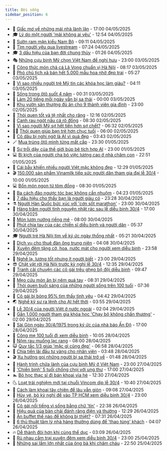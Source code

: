 ```yaml
---
title: Đời sống
sidebar_position: 6
---
```


<!-- vnexpress-doi-song:START -->
- 🚀 [Giấc mơ về những mái nhà lành lặn](https://vnexpress.net/giac-mo-ve-nhung-mai-nha-lanh-lan-4878237.html) - 17:00 04/05/2025
- 🎓 [Lý do một người &#39;mãi không ai yêu&#39;](https://vnexpress.net/ly-do-mot-nguoi-mai-khong-ai-yeu-4881298.html) - 12:54 04/05/2025
- 🚦 [Sườn ram mặn kiểu Nam Bộ](https://vnexpress.net/suon-ram-man-kieu-nam-bo-4881457.html) - 09:11 04/05/2025
- 🦣 [Tìm người yêu qua livestream](https://vnexpress.net/tim-nguoi-yeu-qua-livestream-4881426.html) - 07:24 04/05/2025
- 🎓 [3 dấu hiệu của bạn đời chung thủy](https://vnexpress.net/3-dau-hieu-cua-ban-doi-chung-thuy-4879980.html) - 01:26 04/05/2025
- 🎭 [Những cựu binh Mỹ chọn Việt Nam để nghỉ hưu](https://vnexpress.net/nhung-cuu-binh-my-chon-viet-nam-de-nghi-huu-4879129.html) - 23:00 03/05/2025
- 🦅 [Công thức món chả cá Lã Vọng chuẩn vị Hà Nội](https://vnexpress.net/cong-thuc-mon-cha-ca-la-vong-chuan-vi-ha-noi-4881228.html) - 08:17 03/05/2025
- 🎃 [Phó chủ tịch xã bán hết 5.000 mẫu hoa nhờ đẹp trai](https://vnexpress.net/pho-chu-tich-xa-ban-het-5-000-mau-hoa-nho-dep-trai-4881196.html) - 05:27 03/05/2025
- 💪 [Vì sao nhiều người trẻ Mỹ tin các khóa học làm giàu?](https://vnexpress.net/vi-sao-nhieu-nguoi-tre-my-tin-cac-khoa-hoc-lam-giau-4881096.html) - 04:11 03/05/2025
- 🐻 [Sống trong ôtô suốt 4 năm](https://vnexpress.net/song-trong-oto-suot-4-nam-4880558.html) - 00:31 03/05/2025
- 🧠 [Làm 20 tiếng mỗi ngày vẫn bị sa thải](https://vnexpress.net/lam-20-tieng-moi-ngay-van-bi-sa-thai-4881068.html) - 00:00 03/05/2025
- 🐘 [Khu vườn sân thượng đủ ăn cho 9 thành viên gia đình](https://vnexpress.net/khu-vuon-san-thuong-du-an-cho-9-thanh-vien-gia-dinh-4880862.html) - 23:00 02/05/2025
- 👹 [Thói quen tốt và tệ nhất cho răng](https://vnexpress.net/thoi-quen-tot-va-te-nhat-cho-rang-4879994.html) - 12:16 02/05/2025
- 💂 [Canh rau ngót nấu cá rô đồng](https://vnexpress.net/doi-song-cooking-canh-rau-ngot-nau-ca-ro-dong-4880702.html) - 08:30 02/05/2025
- 🦍 [Vì sao người Mỹ sợ hết tiền hơn sợ chết?](https://vnexpress.net/vi-sao-nguoi-my-so-het-tien-hon-so-chet-4879830.html) - 06:32 02/05/2025
- 🧑‍🏫 [Thói quen giúp bạn trẻ hơn chục tuổi](https://vnexpress.net/thoi-quen-giup-ban-tre-hon-chuc-tuoi-4880473.html) - 06:00 02/05/2025
- 🧰 [Cô dâu bị nghi ngờ là AI vì quá đẹp](https://vnexpress.net/co-dau-bi-nghi-ngo-la-ai-vi-qua-dep-4880725.html) - 03:43 02/05/2025
- 🪄 [Mua trúng ôtô mình từng mất cắp](https://vnexpress.net/mua-trung-oto-minh-tung-mat-cap-4880783.html) - 23:30 01/05/2025
- 🐲 [Sự trỗi dậy của thế giới búp bê tích hợp AI](https://vnexpress.net/su-troi-day-cua-the-gioi-bup-be-tich-hop-ai-4880051.html) - 23:00 01/05/2025
- 💻 [Bi kịch của người cha bỏ việc lương cao ở nhà chăm con](https://vnexpress.net/bi-kich-cua-nguoi-cha-bo-viec-luong-cao-o-nha-cham-con-4880785.html) - 22:51 01/05/2025
- 🐘 [Cái bẫy khiến nhiều người Việt mặc không đẹp](https://vnexpress.net/cai-bay-khien-nhieu-nguoi-viet-mac-khong-dep-4880481.html) - 12:29 01/05/2025
- 🎬 [150.000 sản phẩm Vinamilk tiếp sức người dân tham gia đại lễ 30/4](https://vnexpress.net/150-000-san-pham-vinamilk-tiep-suc-nguoi-dan-tham-gia-dai-le-30-4-4880721.html) - 10:00 01/05/2025
- 💻 [Bốn món ngon từ tôm đồng](https://vnexpress.net/doi-song-cooking-bon-mon-ngon-tu-tom-dong-4880695.html) - 08:30 01/05/2025
- 🧰 [Ba cách đảo ngược tóc bạc không cần nhuộm](https://vnexpress.net/ba-cach-dao-nguoc-toc-bac-khong-can-nhuom-4880601.html) - 04:23 01/05/2025
- 🫣 [7 dấu hiệu cho thấy bạn là người giàu có](https://vnexpress.net/7-dau-hieu-cho-thay-ban-la-nguoi-giau-co-4879573.html) - 23:28 30/04/2025
- ⚗️ [Người Hàn Quốc bức xúc với &#39;cơn sốt marathon&#39;](https://vnexpress.net/nguoi-han-quoc-buc-xuc-voi-con-sot-marathon-4880546.html) - 23:00 30/04/2025
- 🌊 [Hàng trăm người tình nguyện nhặt rác sau lễ diễu binh 30/4](https://vnexpress.net/hang-tram-nguoi-tinh-nguyen-nhat-rac-sau-le-dieu-binh-30-4-4880502.html) - 17:00 30/04/2025
- 💃 [Món lươn nướng riềng mẻ](https://vnexpress.net/doi-song-cooking-mon-luon-nuong-rieng-me-4880186.html) - 08:00 30/04/2025
- 🦆 [Phút chia tay của các chiến sĩ diễu binh và người dân](https://vnexpress.net/phut-chia-tay-cua-cac-chien-si-dieu-binh-va-nguoi-dan-4880417.html) - 05:37 30/04/2025
- 🎓 [Người trẻ Hà Nội tìm về ký ức ngày thống nhất](https://vnexpress.net/nguoi-tre-ha-noi-tim-ve-ky-uc-ngay-thong-nhat-4880434.html) - 05:21 30/04/2025
- 💪 [Dịch vụ cho thuê đàn ông trung niên](https://vnexpress.net/dich-vu-cho-thue-dan-ong-trung-nien-4880057.html) - 04:08 30/04/2025
- 🤔 [Xuyên đêm tặng cờ, hoa, nước mát cho người xem diễu binh](https://vnexpress.net/xuyen-dem-tang-co-hoa-nuoc-mat-cho-nguoi-xem-dieu-binh-4880329.html) - 23:58 29/04/2025
- 🧰 [Nghề lạ, lương tốt nhưng ít người biết](https://vnexpress.net/nghe-la-luong-tot-nhung-it-nguoi-biet-4880028.html) - 23:00 29/04/2025
- 😎 [Chật vật rời Hà Nội trước kỳ nghỉ lễ 30/4](https://vnexpress.net/chat-vat-roi-ha-noi-truoc-ky-nghi-le-30-4-4880221.html) - 12:35 29/04/2025
- 🌮 [Tranh cãi chuyện các cô gái trêu ghẹo bộ đội diễu binh](https://vnexpress.net/tranh-cai-chuyen-cac-co-gai-treu-gheo-bo-doi-dieu-binh-4879867.html) - 09:47 29/04/2025
- 🧠 [Mẹo cứu món ăn bị nêm quá tay](https://vnexpress.net/doi-song-cooking-meo-cuu-mon-an-bi-nem-qua-tay-4880146.html) - 08:31 29/04/2025
- 🎡 [Thói quen buổi sáng của những người sống trên 100 tuổi](https://vnexpress.net/thoi-quen-buoi-sang-cua-nhung-nguoi-song-tren-100-tuoi-4880068.html) - 07:36 29/04/2025
- 🎡 [Cô gái bị bỏng 95% tìm thấy tình yêu](https://vnexpress.net/co-gai-bi-bong-95-tim-thay-tinh-yeu-4879861.html) - 04:42 29/04/2025
- 🌏 [Nghề kỹ sư ra lệnh cho AI hết thời](https://vnexpress.net/nghe-ky-su-ra-lenh-cho-ai-het-thoi-4879848.html) - 03:55 29/04/2025
- 🐻 [Lễ 30/4 của người Việt ở nước ngoài](https://vnexpress.net/le-30-4-cua-nguoi-viet-o-nuoc-ngoai-4879522.html) - 02:04 29/04/2025
- 💂 [Gần 1.000 người tham gia khóa học &#39;Chạy bộ không chấn thương&#39;](https://vnexpress.net/gan-1-000-nguoi-tham-gia-khoa-hoc-chay-bo-khong-chan-thuong-4879734.html) - 02:00 29/04/2025
- 🥸 [Sài Gòn ngày 30/4/1975 trong ký ức của nhà báo Ấn Độ](https://vnexpress.net/sai-gon-ngay-30-4-1975-trong-ky-uc-cua-nha-bao-an-do-4878818.html) - 17:00 28/04/2025
- 🌋 [Cõng mẹ 100 tuổi đi xem diễu binh](https://vnexpress.net/cong-me-100-tuoi-di-xem-dieu-binh-4879694.html) - 10:05 28/04/2025
- 🦩 [Nộm rau muống lạc rang](https://vnexpress.net/doi-song-cooking-nom-rau-muong-lac-rang-4879291.html) - 08:00 28/04/2025
- 😺 [Quy tắc 1/3 giúp &#39;mặc gì cũng đẹp&#39;](https://vnexpress.net/quy-tac-1-3-giup-mac-gi-cung-dep-4879289.html) - 06:58 28/04/2025
- 🐻 [Chia tiền lãi đầu tư vàng cho nhân viên](https://vnexpress.net/chia-tien-lai-dau-tu-vang-cho-nhan-vien-4879304.html) - 03:48 28/04/2025
- 🎬 [Xu hướng gọi những người bị sa thải trở về](https://vnexpress.net/xu-huong-goi-nhung-nguoi-bi-sa-thai-tro-ve-4879348.html) - 01:48 28/04/2025
- 🎊 [Hành trình chữa lành của cựu binh Mỹ ở Việt Nam](https://vnexpress.net/hanh-trinh-chua-lanh-cua-cuu-binh-my-o-viet-nam-4877676.html) - 23:00 27/04/2025
- 💄 [&#39;Chiến binh&#39; 5 tuổi chống chọi với ung thư](https://vnexpress.net/chien-binh-5-tuoi-chong-choi-voi-ung-thu-4871658.html) - 17:00 27/04/2025
- 🏊 [Bỏ học thạc sĩ đi bán khoai vỉa hè](https://vnexpress.net/bo-hoc-thac-si-di-ban-khoai-via-he-4879274.html) - 12:30 27/04/2025
- 🌜 [Loạt trải nghiệm mới tại chuỗi Vincom dịp lễ 30/4](https://vnexpress.net/loat-trai-nghiem-moi-tai-chuoi-vincom-dip-le-30-4-4879297.html) - 10:40 27/04/2025
- 🤡 [Cách làm khoai tây chiên để lâu vẫn giòn](https://vnexpress.net/doi-song-cooking-cach-lam-khoai-tay-chien-de-lau-van-gion-4879277.html) - 09:08 27/04/2025
- 🥰 [Hủy vé, bỏ kỳ nghỉ để vào TP HCM xem diễu binh 30/4](https://vnexpress.net/huy-ve-bo-ky-nghi-de-vao-tp-hcm-xem-dieu-binh-30-4-4877837.html) - 23:00 26/04/2025
- 🦍 [Cô gái nổi tiếng vì sống bằng chữ &#39;tín&#39;](https://vnexpress.net/co-gai-noi-tieng-vi-song-bang-chu-tin-4877803.html) - 22:38 26/04/2025
- 🫣 [Hiệu quả của bàn chải đánh răng điện và thường](https://vnexpress.net/hieu-qua-cua-ban-chai-danh-rang-dien-va-thuong-4878525.html) - 12:29 26/04/2025
- 🚦 [Ăn buffet thế nào để không bị thiệt?](https://vnexpress.net/an-buffet-the-nao-de-khong-bi-thiet-4878358.html) - 07:31 26/04/2025
- 🐘 [6 thủ thuật tâm lý nhà hàng thường dùng để &#39;thao túng&#39; khách](https://vnexpress.net/6-thu-thuat-tam-ly-nha-hang-thuong-dung-de-thao-tung-khach-4878894.html) - 04:07 26/04/2025
- 🔥 [Dễ thành đôi hơn khi cùng thể dục](https://vnexpress.net/de-thanh-doi-hon-khi-cung-the-duc-4878902.html) - 03:09 26/04/2025
- 🎃 [Rủ nhau cắm trại xuyên đêm xem diễu binh 30/4](https://vnexpress.net/ru-nhau-cam-trai-xuyen-dem-xem-dieu-binh-30-4-4878343.html) - 23:00 25/04/2025
- 🥳 [Những sai lầm lớn nhất của ông bà khi chăm cháu](https://vnexpress.net/nhung-sai-lam-lon-nhat-cua-ong-ba-khi-cham-chau-4878498.html) - 22:50 25/04/2025<!-- vnexpress-doi-song:END -->
